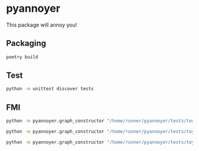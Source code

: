 # pyannoyer 
This package will annoy you! 

## Packaging 
```bash 
poetry build
``` 

## Test 
```bash
python -m unittest discover tests
``` 

## FMI 
```bash 
python -m pyannoyer.graph_constructor "/home/runner/pyannoyer/tests/toy_benchmarks/example0.py"
```

```bash 
python -m pyannoyer.graph_constructor "/home/runner/pyannoyer/tests/toy_benchmarks/example1.py"
``` 

```bash 
python -m pyannoyer.graph_constructor "/home/runner/pyannoyer/tests/toy_benchmarks/example2.py"
```